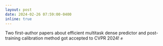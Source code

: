 ```yaml
---
layout: post
date: 2024-02-26 07:59:00-0400
inline: true
---
```


Two first-author papers about efficient multitask dense predictor and post-training calibration method got accepted to CVPR 2024! :fist:    
